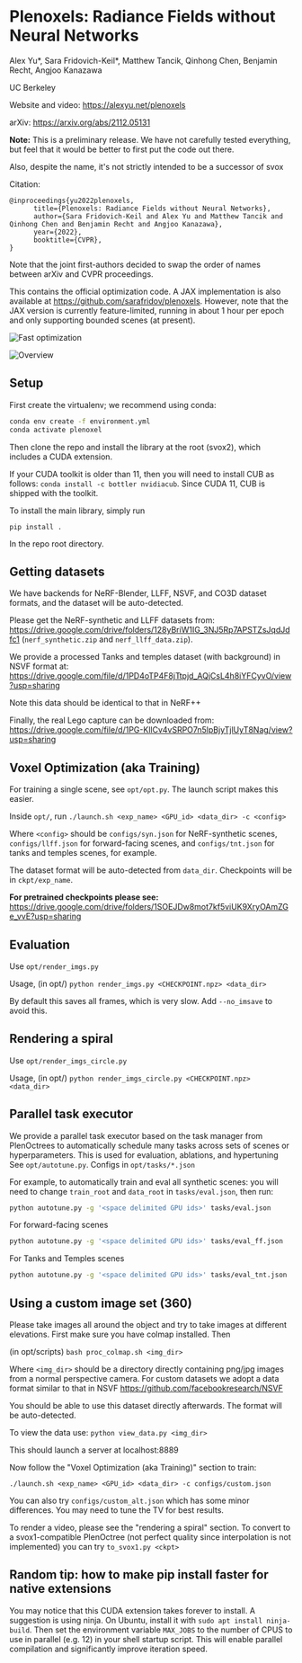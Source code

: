 # Plenoxels: Radiance Fields without Neural Networks

Alex Yu\*, Sara Fridovich-Keil\*, Matthew Tancik, Qinhong Chen, Benjamin Recht, Angjoo Kanazawa

UC Berkeley

Website and video: <https://alexyu.net/plenoxels>

arXiv: <https://arxiv.org/abs/2112.05131>

**Note:** This is a preliminary release. We have not carefully tested everything,
but feel that it would be better to first put the code out there.

Also, despite the name, it's not strictly intended to be a successor of svox


Citation:
```
@inproceedings{yu2022plenoxels,
      title={Plenoxels: Radiance Fields without Neural Networks}, 
      author={Sara Fridovich-Keil and Alex Yu and Matthew Tancik and Qinhong Chen and Benjamin Recht and Angjoo Kanazawa},
      year={2022},
      booktitle={CVPR},
}
```
Note that the joint first-authors decided to swap the order of names between arXiv and CVPR proceedings.

This contains the official optimization code.
A JAX implementation is also available at <https://github.com/sarafridov/plenoxels>. However, note that the JAX version is currently feature-limited, running in about 1 hour per epoch and only supporting bounded scenes (at present). 

![Fast optimization](https://raw.githubusercontent.com/sxyu/svox2/master/github_img/fastopt.gif)

![Overview](https://raw.githubusercontent.com/sxyu/svox2/master/github_img/pipeline.png)

## Setup

First create the virtualenv; we recommend using conda:
```sh
conda env create -f environment.yml
conda activate plenoxel
```

Then clone the repo and install the library at the root (svox2), which includes a CUDA extension.

If your CUDA toolkit is older than 11, then you will need to install CUB as follows:
`conda install -c bottler nvidiacub`.
Since CUDA 11, CUB is shipped with the toolkit.

To install the main library, simply run
```
pip install .
```
In the repo root directory.

## Getting datasets

We have backends for NeRF-Blender, LLFF, NSVF, and CO3D dataset formats, and the dataset will be auto-detected.

Please get the NeRF-synthetic and LLFF datasets from:
<https://drive.google.com/drive/folders/128yBriW1IG_3NJ5Rp7APSTZsJqdJdfc1>
(`nerf_synthetic.zip` and `nerf_llff_data.zip`). 

We provide a processed Tanks and temples dataset (with background) in NSVF format at:
<https://drive.google.com/file/d/1PD4oTP4F8jTtpjd_AQjCsL4h8iYFCyvO/view?usp=sharing>

Note this data should be identical to that in NeRF++

Finally, the real Lego capture can be downloaded from:
https://drive.google.com/file/d/1PG-KllCv4vSRPO7n5lpBjyTjlUyT8Nag/view?usp=sharing

## Voxel Optimization (aka Training)

For training a single scene, see `opt/opt.py`. The launch script makes this easier.

Inside `opt/`, run
`./launch.sh <exp_name> <GPU_id> <data_dir> -c <config>`

Where `<config>` should be `configs/syn.json` for NeRF-synthetic scenes,
`configs/llff.json`
for forward-facing scenes, and 
`configs/tnt.json` for tanks and temples scenes, for example.

The dataset format will be auto-detected from `data_dir`.
Checkpoints will be in `ckpt/exp_name`.

**For pretrained checkpoints please see:** https://drive.google.com/drive/folders/1SOEJDw8mot7kf5viUK9XryOAmZGe_vvE?usp=sharing

## Evaluation

Use `opt/render_imgs.py`

Usage,
(in opt/)
`python render_imgs.py <CHECKPOINT.npz> <data_dir>`

By default this saves all frames, which is very slow. Add `--no_imsave` to avoid this.

## Rendering a spiral

Use `opt/render_imgs_circle.py`

Usage,
(in opt/)
`python render_imgs_circle.py <CHECKPOINT.npz> <data_dir>`

## Parallel task executor

We provide a parallel task executor based on the task manager from PlenOctrees to automatically
schedule many tasks across sets of scenes or hyperparameters.
This is used for evaluation, ablations, and hypertuning
See `opt/autotune.py`. Configs in `opt/tasks/*.json`

For example, to automatically train and eval all synthetic scenes:
you will need to change `train_root` and `data_root` in `tasks/eval.json`, then run:
```sh
python autotune.py -g '<space delimited GPU ids>' tasks/eval.json
```

For forward-facing scenes
```sh
python autotune.py -g '<space delimited GPU ids>' tasks/eval_ff.json
```

For Tanks and Temples scenes
```sh
python autotune.py -g '<space delimited GPU ids>' tasks/eval_tnt.json
```

## Using a custom image set (360)

Please take images all around the object and try to take images at different elevations.
First make sure you have colmap installed. Then

(in opt/scripts)
`bash proc_colmap.sh <img_dir>`

Where `<img_dir>` should be a directory directly containing png/jpg images from a 
normal perspective camera.
For custom datasets we adopt a data format similar to that in NSVF
<https://github.com/facebookresearch/NSVF>

You should be able to use this dataset directly afterwards. The format will be auto-detected.

To view the data use:
`python view_data.py <img_dir>`

This should launch a server at localhost:8889


Now follow the "Voxel Optimization (aka Training)" section to train:

`./launch.sh <exp_name> <GPU_id> <data_dir> -c configs/custom.json`

You can also try `configs/custom_alt.json` which has some minor differences.
You may need to tune the TV for best results.

To render a video, please see the "rendering a spiral" section.
To convert to a svox1-compatible PlenOctree (not perfect quality since interpolation is not implemented)
you can try `to_svox1.py <ckpt>`

## Random tip: how to make pip install faster for native extensions

You may notice that this CUDA extension takes forever to install.
A suggestion is using ninja. On Ubuntu,
install it with `sudo apt install ninja-build`.
Then set the environment variable `MAX_JOBS` to the number of CPUS to use in parallel (e.g. 12) in your shell startup script.
This will enable parallel compilation and significantly improve iteration speed.
